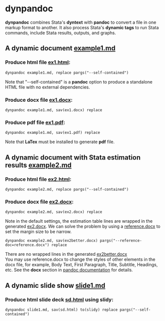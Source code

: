 # dynpandoc

**dynpandoc** combines Stata's **dyntext** with **pandoc** to convert a file in one 
markup format to another. It also process Stata's **dynamic tags** to run Stata 
commands, include Stata results, outputs, and graphs.
  
## A dynamic document [example1.md](examples/example1.md)

### Produce html file [ex1.html](examples/ex1.html):

```
dynpandoc example1.md, replace pargs("--self-contained")
```

Note that "--self-contained" is a **pandoc** option to produce a standalone HTML file with no external 
dependencies. 

### Produce docx file [ex1.docx](examples/ex1.docx):

```
dynpandoc example1.md, sav(ex1.docx) replace
```


### Produce pdf file [ex1.pdf](examples/ex1.pdf):

```
dynpandoc example1.md, sav(ex1.pdf) replace
```

Note that **LaTex** must be installed to generate **pdf** file.

## A dynamic document with Stata estimation results [example2.md](examples/example2.md) 

### Produce html file [ex2.html](examples/ex2.html):

```
dynpandoc example2.md, replace pargs("--self-contained")
```

### Produce docx file [ex2.docx](examples/ex2.docx):

```
dynpandoc example2.md, sav(ex2.docx) replace
```

Note in the default settings, the estimation table lines are wrapped in the generated 
[ex2.docx](examples/ex2.docx). We can solve the problem by using a 
[reference.docx](examples/reference.docx) to set the margin size to be narrow.
 
```
dynpandoc example2.md, sav(ex2better.docx) pargs("--reference-doc=reference.docx") replace
```
 
There are no wrapped lines in the generated [ex2better.docx](examples/ex2better.docx)  
You may use reference.docx to change the styles of other elements in the docx file, 
for example, Body Text, First Paragraph, Title, Subtitle, Headings, etc. See 
the **docx** section in [pandoc documentation](https://pandoc.org/MANUAL.html) for details.   
 
## A dynamic slide show [slide1.md](examples/slide1.md)

### Produce html slide deck [sd.html](examples/sd.html) using **slidy**:

```
dynpandoc slide1.md, sav(sd.html) to(slidy) replace pargs("--self-contained")
```
